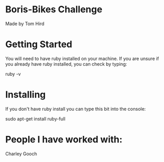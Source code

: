 # Boris-Bikes Challenge

Made by Tom Hird

# Getting Started

You will need to have ruby installed on your machine. If you are unsure if you already have ruby installed, you can check by typing:

ruby -v

# Installing

If you don't have ruby install you can type this bit into the console:

sudo apt-get install ruby-full

# People I have worked with:

Charley Gooch
